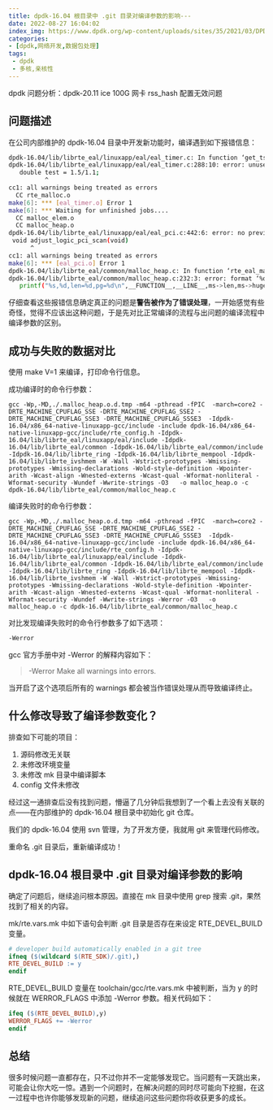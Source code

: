 ```yaml
---
title: dpdk-16.04 根目录中 .git 目录对编译参数的影响---
date: 2022-08-27 16:04:02
index_img: https://www.dpdk.org/wp-content/uploads/sites/35/2021/03/DPDK_logo-01-1.svg
categories:
- [dpdk,网络开发,数据包处理]
tags:
 - dpdk
 - 多核,亲核性
---
```


dpdk 问题分析：dpdk-20.11 ice 100G 网卡 rss_hash 配置无效问题
## 问题描述

在公司内部维护的 dpdk-16.04 目录中开发新功能时，编译遇到如下报错信息：

```bash
dpdk-16.04/lib/librte_eal/linuxapp/eal/eal_timer.c: In function ‘get_tsc_freq’:
dpdk-16.04/lib/librte_eal/linuxapp/eal/eal_timer.c:288:10: error: unused variable ‘test’ [-Werror=unused-variable]
   double test = 1.5/1.1;
          ^
cc1: all warnings being treated as errors
  CC rte_malloc.o
make[6]: *** [eal_timer.o] Error 1
make[6]: *** Waiting for unfinished jobs....
  CC malloc_elem.o
  CC malloc_heap.o
dpdk-16.04/lib/librte_eal/linuxapp/eal/eal_pci.c:442:6: error: no previous prototype for ‘adjust_logic_pci_scan’ [-Werror=missing-prototypes]
 void adjust_logic_pci_scan(void)
      ^
cc1: all warnings being treated as errors
make[6]: *** [eal_pci.o] Error 1
dpdk-16.04/lib/librte_eal/common/malloc_heap.c: In function ‘rte_eal_malloc_heap_init’:
dpdk-16.04/lib/librte_eal/common/malloc_heap.c:232:3: error: format ‘%d’ expects argument of type ‘int’, but argument 4 has type ‘size_t’ [-Werror=format=]
   printf("%s,%d,len=%d,pg=%d\n",__FUNCTION__,__LINE__,ms->len,ms->hugepage_sz);
```

仔细查看这些报错信息确定真正的问题是**警告被作为了错误处理**，一开始感觉有些奇怪，觉得不应该出这种问题，于是先对比正常编译的流程与出问题的编译流程中编译参数的区别。

## 成功与失败的数据对比

使用 make V=1 来编译，打印命令行信息。


成功编译时的命令行参数：
```
gcc -Wp,-MD,./.malloc_heap.o.d.tmp -m64 -pthread -fPIC  -march=core2 -DRTE_MACHINE_CPUFLAG_SSE -DRTE_MACHINE_CPUFLAG_SSE2 -DRTE_MACHINE_CPUFLAG_SSE3 -DRTE_MACHINE_CPUFLAG_SSSE3  -Idpdk-16.04/x86_64-native-linuxapp-gcc/include -include dpdk-16.04/x86_64-native-linuxapp-gcc/include/rte_config.h -Idpdk-16.04/lib/librte_eal/linuxapp/eal/include -Idpdk-16.04/lib/librte_eal/common -Idpdk-16.04/lib/librte_eal/common/include -Idpdk-16.04/lib/librte_ring -Idpdk-16.04/lib/librte_mempool -Idpdk-16.04/lib/librte_ivshmem -W -Wall -Wstrict-prototypes -Wmissing-prototypes -Wmissing-declarations -Wold-style-definition -Wpointer-arith -Wcast-align -Wnested-externs -Wcast-qual -Wformat-nonliteral -Wformat-security -Wundef -Wwrite-strings -O3   -o malloc_heap.o -c dpdk-16.04/lib/librte_eal/common/malloc_heap.c
```

编译失败时的命令行参数：

```
gcc -Wp,-MD,./.malloc_heap.o.d.tmp -m64 -pthread -fPIC  -march=core2 -DRTE_MACHINE_CPUFLAG_SSE -DRTE_MACHINE_CPUFLAG_SSE2 -DRTE_MACHINE_CPUFLAG_SSE3 -DRTE_MACHINE_CPUFLAG_SSSE3  -Idpdk-16.04/x86_64-native-linuxapp-gcc/include -include dpdk-16.04/x86_64-native-linuxapp-gcc/include/rte_config.h -Idpdk-16.04/lib/librte_eal/linuxapp/eal/include -Idpdk-16.04/lib/librte_eal/common -Idpdk-16.04/lib/librte_eal/common/include -Idpdk-16.04/lib/librte_ring -Idpdk-16.04/lib/librte_mempool -Idpdk-16.04/lib/librte_ivshmem -W -Wall -Wstrict-prototypes -Wmissing-prototypes -Wmissing-declarations -Wold-style-definition -Wpointer-arith -Wcast-align -Wnested-externs -Wcast-qual -Wformat-nonliteral -Wformat-security -Wundef -Wwrite-strings -Werror -O3   -o malloc_heap.o -c dpdk-16.04/lib/librte_eal/common/malloc_heap.c
```

对比发现编译失败时的命令行参数多了如下选项：

```bash
-Werror
```

gcc 官方手册中对 -Werror 的解释内容如下：

>-Werror Make all warnings into errors.

当开启了这个选项后所有的 warnings 都会被当作错误处理从而导致编译终止。

## 什么修改导致了编译参数变化？

排查如下可能的项目：

1. 源码修改无关联
2. 未修改环境变量
3. 未修改 mk 目录中编译脚本
4. config 文件未修改

经过这一通排查后没有找到问题，懵逼了几分钟后我想到了一个看上去没有关联的点——在内部维护的 dpdk-16.04 根目录中初始化 git 仓库。

我们的 dpdk-16.04 使用 svn 管理，为了开发方便，我就用 git 来管理代码修改。

重命名 .git 目录后，重新编译成功！


## dpdk-16.04 根目录中 .git 目录对编译参数的影响

确定了问题后，继续追问根本原因。直接在 mk 目录中使用 grep 搜索 .git，果然找到了相关的内容。

mk/rte.vars.mk 中如下语句会判断 .git 目录是否存在来设定 RTE_DEVEL_BUILD 变量。

```Makefile
# developer build automatically enabled in a git tree
ifneq ($(wildcard $(RTE_SDK)/.git),)
RTE_DEVEL_BUILD := y
endif
```

RTE_DEVEL_BUILD 变量在 toolchain/gcc/rte.vars.mk 中被判断，当为 y 的时候就在 WERROR_FLAGS 中添加 -Werror 参数。相关代码如下：


```Makefile
ifeq ($(RTE_DEVEL_BUILD),y)
WERROR_FLAGS += -Werror
endif
```

## 总结

很多时候问题一直都存在，只不过你并不一定能够发现它。当问题有一天跳出来，可能会让你大吃一惊。遇到一个问题时，在解决问题的同时尽可能向下挖掘，在这一过程中也许你能够发现新的问题，继续追问这些问题你将收获更多的成长。
